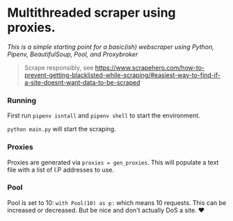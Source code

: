 # Multithreaded scraper using proxies.

_This is a simple starting point for a basic(ish) webscraper using Python, Pipenv, BeautifulSoup, Pool, and Proxybroker_

> Scrape responsibly, see https://www.scrapehero.com/how-to-prevent-getting-blacklisted-while-scraping/#easiest-way-to-find-if-a-site-doesnt-want-data-to-be-scraped

### Running
First run `pipenv isntall` and `pipenv shell` to start the environment.

`python main.py` will start the scraping.

### Proxies
Proxies are generated via `proxies = gen_proxies`. This will populate a text file with a list of I.P addresses to use.

### Pool
Pool is set to 10: `with Pool(10) as p:` which means 10 requests. This can be increased or decreased. But be nice and don't actually DoS a site. :heart: